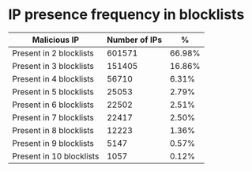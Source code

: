 # IP presence frequency in blocklists
| Malicious IP | Number of IPs | % |
|----|----|----|
| Present in 2 blocklists | 601571 | 66.98% |
| Present in 3 blocklists | 151405 | 16.86% |
| Present in 4 blocklists | 56710 | 6.31% |
| Present in 5 blocklists | 25053 | 2.79% |
| Present in 6 blocklists | 22502 | 2.51% |
| Present in 7 blocklists | 22417 | 2.50% |
| Present in 8 blocklists | 12223 | 1.36% |
| Present in 9 blocklists | 5147 | 0.57% |
| Present in 10 blocklists | 1057 | 0.12% |
